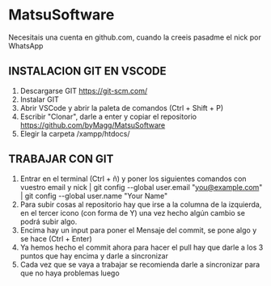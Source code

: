 # MatsuSoftware

Necesitais una cuenta en github.com, cuando la creeis pasadme el nick por WhatsApp

INSTALACION GIT EN VSCODE
-------------------------
1. Descargarse GIT https://git-scm.com/
2. Instalar GIT
3. Abrir VSCode y abrir la paleta de comandos (Ctrl + Shift + P)
4. Escribir "Clonar", darle a enter y copiar el repositorio https://github.com/byMagg/MatsuSoftware
5. Elegir la carpeta /xampp/htdocs/

TRABAJAR CON GIT
----------------
1. Entrar en el terminal (Ctrl + ñ) y poner los siguientes comandos con vuestro email y nick | git config --global user.email "you@example.com" | git config --global user.name "Your Name"
2. Para subir cosas al repositorio hay que irse a la columna de la izquierda, en el tercer icono (con forma de Y) una vez hecho algún cambio se podrá subir algo.
3. Encima hay un input para poner el Mensaje del commit, se pone algo y se hace (Ctrl + Enter)
4. Ya hemos hecho el commit ahora para hacer el pull hay que darle a los 3 puntos que hay encima y darle a sincronizar
5. Cada vez que se vaya a trabajar se recomienda darle a sincronizar para que no haya problemas luego
